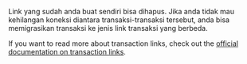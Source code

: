 Link yang sudah anda buat sendiri bisa dihapus. Jika anda tidak mau kehilangan koneksi diantara transaksi-transaksi tersebut, anda bisa memigrasikan transaksi ke jenis link transaksi yang berbeda.

If you want to read more about transaction links, check out the [official documentation on transaction links](https://docs.firefly-iii.org/advanced-concepts/links).